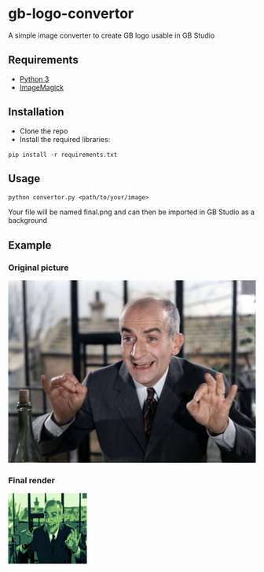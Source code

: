# gb-logo-convertor

A simple image converter to create GB logo usable in GB Studio

## Requirements
- [Python 3](https://www.python.org/downloads/)
- [ImageMagick](https://imagemagick.org/script/download.php)

## Installation
- Clone the repo
- Install the required libraries:
```
pip install -r requirements.txt
```

## Usage
```
python convertor.py <path/to/your/image>
```

Your file will be named final.png and can then be imported in GB Studio as a background

## Example
### Original picture
![Louis de Funès](images/louis-de-funes.jpg)

### Final render
![Louis de Funès](images/final.png)